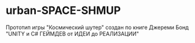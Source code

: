 # urban-SPACE-SHMUP
Прототип игры "Космический шутер" создан по книге Джереми Бонд "UNITY и C# ГЕЙМДЕВ от ИДЕИ до РЕАЛИЗАЦИИ"
